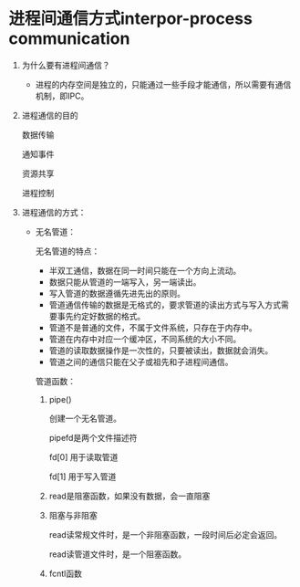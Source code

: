 # 进程间通信方式interpor-process communication

1. 为什么要有进程间通信？

   - 进程的内存空间是独立的，只能通过一些手段才能通信，所以需要有通信机制，即IPC。

2. 进程通信的目的

   数据传输

   通知事件

   资源共享

   进程控制

3. 进程通信的方式：

   - 无名管道：

     无名管道的特点：

     - 半双工通信，数据在同一时间只能在一个方向上流动。
     - 数据只能从管道的一端写入，另一端读出。
     - 写入管道的数据遵循先进先出的原则。
     - 管道通信传输的数据是无格式的，要求管道的读出方式与写入方式需要事先约定好数据的格式。
     - 管道不是普通的文件，不属于文件系统，只存在于内存中。
     - 管道在内存中对应一个缓冲区，不同系统的大小不同。
     - 管道的读取数据操作是一次性的，只要被读出，数据就会消失。
     - 管道之间的通信只能在父子或祖先和子进程间通信。

     管道函数：

     1. pipe()

        创建一个无名管道。

        pipefd是两个文件描述符

        fd[0] 用于读取管道

        fd[1] 用于写入管道

     2. read是阻塞函数，如果没有数据，会一直阻塞

     3. 阻塞与非阻塞

        read读常规文件时，是一个非阻塞函数，一段时间后必定会返回。

        read读管道文件时，是一个阻塞函数。

     4. fcntl函数

        







